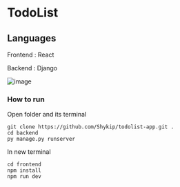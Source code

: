 # TodoList

## Languages
Frontend : React

Backend : Django

![image](https://github.com/Shykip/todolist-app/assets/114864098/2be1ad55-54b4-420e-bc4b-2b3a84d8207d)

### How to run
Open folder and its terminal
    
    git clone https://github.com/Shykip/todolist-app.git .
    cd backend
    py manage.py runserver

In new terminal

    cd frontend
    npm install
    npm run dev
